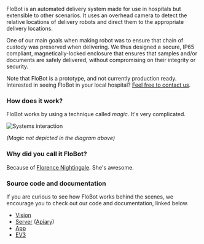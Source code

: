 FloBot is an automated delivery system made for use in hospitals but extensible to other scenarios. It uses an overhead camera to detect the relative locations of delivery robots and direct them to the appropriate delivery locations.

One of our main goals when making robot was to ensure that chain of custody was preserved when delivering. We thus designed a secure, IP65 compliant, magnetically-locked enclosure that ensures that samples and/or documents are safely delivered, without compromising on their integrity or security.

Note that FloBot is a prototype, and not currently production ready. Interested in seeing FloBot in your local hospital? [Feel free to contact us](sdp-t09@inf.ed.ac.uk).

### How does it work?

FloBot works by using a technique called _magic_. It's very complicated.

![Systems interaction](https://team9-robotix.github.io/images/system-interaction.png)

_(Magic not depicted in the diagram above)_

### Why did you call it FloBot?

Because of [Florence Nightingale](https://en.wikipedia.org/wiki/Florence_Nightingale). She's awesome.

### Source code and documentation

If you are curious to see how FloBot works behind the scenes, we encourage you to check out our code and documentation, linked below.

- [Vision](https://github.com/Team9-RobotIX/Vision)
- [Server](https://github.com/Team9-RobotIX/AWS) ([Apiary](https://robotix.docs.apiary.io/))
- [App](https://github.com/Team9-RobotIX/mobile-app-kt)
- [EV3](https://github.com/Team9-RobotIX/EV3)
